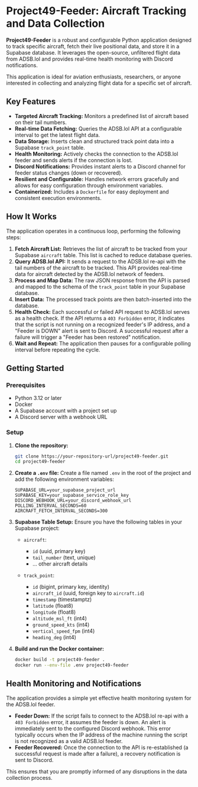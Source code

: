 # Project49-Feeder: Aircraft Tracking and Data Collection

**Project49-Feeder** is a robust and configurable Python application designed to track specific aircraft, fetch their live positional data, and store it in a Supabase database. It leverages the open-source, unfiltered flight data from ADSB.lol and provides real-time health monitoring with Discord notifications.

This application is ideal for aviation enthusiasts, researchers, or anyone interested in collecting and analyzing flight data for a specific set of aircraft.

## Key Features

*   **Targeted Aircraft Tracking:** Monitors a predefined list of aircraft based on their tail numbers.
*   **Real-time Data Fetching:** Queries the ADSB.lol API at a configurable interval to get the latest flight data.
*   **Data Storage:** Inserts clean and structured track point data into a Supabase `track_point` table.
*   **Health Monitoring:** Actively checks the connection to the ADSB.lol feeder and sends alerts if the connection is lost.
*   **Discord Notifications:** Provides instant alerts to a Discord channel for feeder status changes (down or recovered).
*   **Resilient and Configurable:** Handles network errors gracefully and allows for easy configuration through environment variables.
*   **Containerized:** Includes a `Dockerfile` for easy deployment and consistent execution environments.

## How It Works

The application operates in a continuous loop, performing the following steps:

1.  **Fetch Aircraft List:** Retrieves the list of aircraft to be tracked from your Supabase `aircraft` table. This list is cached to reduce database queries.
2.  **Query ADSB.lol API:** It sends a request to the ADSB.lol re-api with the tail numbers of the aircraft to be tracked. This API provides real-time data for aircraft detected by the ADSB.lol network of feeders.
3.  **Process and Map Data:** The raw JSON response from the API is parsed and mapped to the schema of the `track_point` table in your Supabase database.
4.  **Insert Data:** The processed track points are then batch-inserted into the database.
5.  **Health Check:** Each successful or failed API request to ADSB.lol serves as a health check. If the API returns a `403 Forbidden` error, it indicates that the script is not running on a recognized feeder's IP address, and a "Feeder is DOWN" alert is sent to Discord. A successful request after a failure will trigger a "Feeder has been restored" notification.
6.  **Wait and Repeat:** The application then pauses for a configurable polling interval before repeating the cycle.

## Getting Started

### Prerequisites

*   Python 3.12 or later
*   Docker
*   A Supabase account with a project set up
*   A Discord server with a webhook URL

### Setup

1.  **Clone the repository:**
    ```bash
    git clone https://your-repository-url/project49-feeder.git
    cd project49-feeder
    ```

2.  **Create a `.env` file:**
    Create a file named `.env` in the root of the project and add the following environment variables:

    ```env
    SUPABASE_URL=your_supabase_project_url
    SUPABASE_KEY=your_supabase_service_role_key
    DISCORD_WEBHOOK_URL=your_discord_webhook_url
    POLLING_INTERVAL_SECONDS=60
    AIRCRAFT_FETCH_INTERVAL_SECONDS=300
    ```

3.  **Supabase Table Setup:**
    Ensure you have the following tables in your Supabase project:

    *   `aircraft`:
        *   `id` (uuid, primary key)
        *   `tail_number` (text, unique)
        *   ... other aircraft details

    *   `track_point`:
        *   `id` (bigint, primary key, identity)
        *   `aircraft_id` (uuid, foreign key to `aircraft.id`)
        *   `timestamp` (timestamptz)
        *   `latitude` (float8)
        *   `longitude` (float8)
        *   `altitude_msl_ft` (int4)
        *   `ground_speed_kts` (int4)
        *   `vertical_speed_fpm` (int4)
        *   `heading_deg` (int4)

4.  **Build and run the Docker container:**
    ```bash
    docker build -t project49-feeder .
    docker run --env-file .env project49-feeder
    ```

## Health Monitoring and Notifications

The application provides a simple yet effective health monitoring system for the ADSB.lol feeder.

*   **Feeder Down:** If the script fails to connect to the ADSB.lol re-api with a `403 Forbidden` error, it assumes the feeder is down. An alert is immediately sent to the configured Discord webhook. This error typically occurs when the IP address of the machine running the script is not recognized as a valid ADSB.lol feeder.
*   **Feeder Recovered:** Once the connection to the API is re-established (a successful request is made after a failure), a recovery notification is sent to Discord.

This ensures that you are promptly informed of any disruptions in the data collection process.
